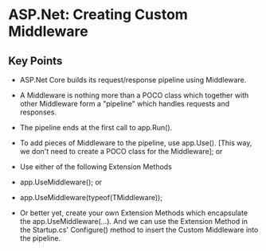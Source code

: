 # ASP.Net: Creating Custom Middleware

Key Points
----

- ASP.Net Core builds its request/response pipeline using Middleware.

- A Middleware is nothing more than a POCO class which together with other Middleware form a "pipeline" which handles requests and responses.

- The pipeline ends at the first call to app.Run().

- To add pieces of Middleware to the pipeline, use app.Use(). [This way, we don't need to create a POCO class for the Middleware]; or

- Use either of the following Extension Methods

- app.UseMiddleware<TMiddleware>(); or

- app.UseMiddleware(typeof(TMiddleware));

- Or better yet, create your own Extension Methods which encapsulate the app.UseMiddleware(...). And we can use the Extension Method in the Startup.cs' Configure() method to insert the Custom Middleware into the pipeline.
